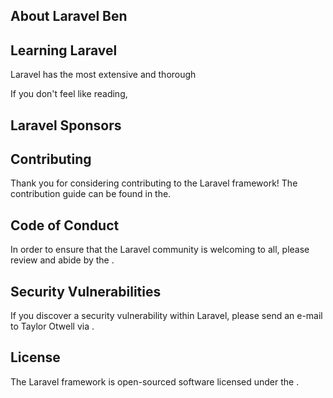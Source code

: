 

## About Laravel Ben

## Learning Laravel

Laravel has the most extensive and thorough 

If you don't feel like reading,

## Laravel Sponsors


## Contributing

Thank you for considering contributing to the Laravel framework! The contribution guide can be found in the.

## Code of Conduct

In order to ensure that the Laravel community is welcoming to all, please review and abide by the .

## Security Vulnerabilities

If you discover a security vulnerability within Laravel, please send an e-mail to Taylor Otwell via .

## License

The Laravel framework is open-sourced software licensed under the .
